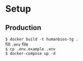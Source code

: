 # Setup
## Production
`$ docker build -t humanbios-tg .`  
fill `.env` file  
`$ cp .env.example .env`  
`$ docker-compose up -d`